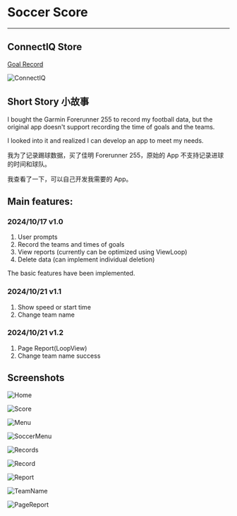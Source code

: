 # Soccer Score
---

## ConnectIQ Store

[Goal Record](https://apps.garmin.com/en-US/apps/b4cb31e3-5b7e-4dfb-ad66-e21d747575ba)

![ConnectIQ](Screenshots/ConnectIQ.png)

## Short Story 小故事

I bought the Garmin Forerunner 255 to record my football data, but the original app doesn't support recording the time of goals and the teams.

I looked into it and realized I can develop an app to meet my needs.

我为了记录踢球数据，买了佳明 Forerunner 255，原始的 App 不支持记录进球的时间和球队。

我查看了一下，可以自己开发我需要的 App。

## Main features:

### 2024/10/17 v1.0

1. User prompts
2. Record the teams and times of goals
3. View reports (currently can be optimized using ViewLoop)
4. Delete data (can implement individual deletion)

The basic features have been implemented. 

### 2024/10/21 v1.1

1. Show speed or start time
2. Change team name

### 2024/10/21 v1.2

1. Page Report(LoopView)
2. Change team name success

## Screenshots

![Home](Screenshots/Home.png)

![Score](Screenshots/Score.png)

![Menu](Screenshots/Menu.png)

![SoccerMenu](Screenshots/SoccerMenu.png)

![Records](Screenshots/Records.png)

![Record](Screenshots/Record.png)

![Report](Screenshots/Report.png)

![TeamName](Screenshots/TeamName.png)

![PageReport](Screenshots/PageReport.png)

